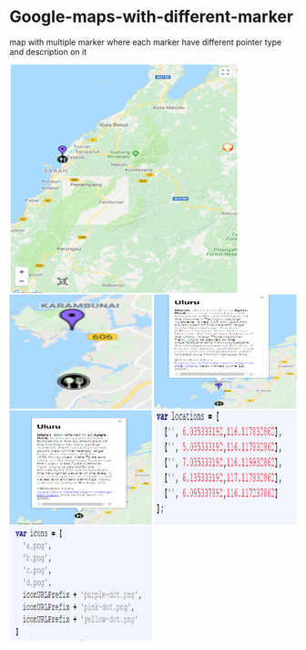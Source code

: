 # Google-maps-with-different-marker
map with multiple marker where each marker have different pointer type and description on it

<img src="screenshot/1.PNG" data-canonical-src="screenshot/1.PNG" width="400" height="400" />
<img src="screenshot/2.PNG" data-canonical-src="screenshot/2.PNG" width="250" height="200" />
<img src="screenshot/3.PNG" data-canonical-src="screenshot/3.PNG" width="250" height="200" />
<img src="screenshot/4.PNG" data-canonical-src="screenshot/4.PNG" width="250" height="200" />
<img src="screenshot/5.PNG" data-canonical-src="screenshot/5.PNG" width="250" height="200" />
<img src="screenshot/6.PNG" data-canonical-src="screenshot/6.PNG" width="250" height="200" />
